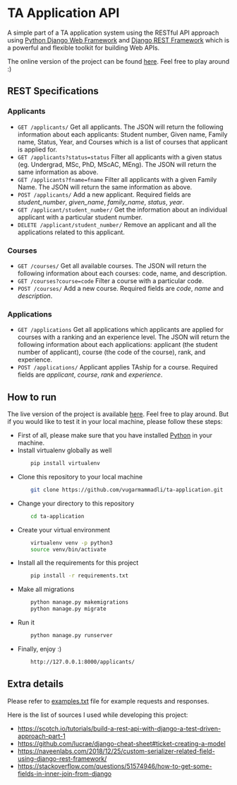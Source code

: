 # TA Application API

A simple part of a TA application system using the RESTful API approach using [Python Django Web Framework](https://www.djangoproject.com/) and [Django REST Framework](https://django-rest-framework.org) which is a powerful and flexible toolkit for building Web APIs.

The online version of the project can be found [here](https://ta-application-django.herokuapp.com/applicants/). Feel free to play around :)

## REST Specifications
### Applicants
- `GET /applicants/`  Get all applicants. The JSON will return the following information about each applicants: Student number,  Given name,  Family name, Status, Year, and Courses which is a list of courses that applicant is applied for.
- `GET /applicants?status=status`  Filter all applicants with a given status (eg. Undergrad, MSc, PhD, MScAC, MEng). The JSON will return the same information as above.
- `GET /applicants?fname=fname`  Filter all applicants with a given Family Name. The JSON will return the same information as above.
- `POST /applicants/`  Add a new applicant. Required fields are *student_number*, *given_name*, *family_name*, *status*, *year*.
- `GET /applicant/student_number/` Get the information about an individual applicant with a particular student number.
- `DELETE /applicant/student_number/` Remove an applicant and all the applications related to this applicant.

### Courses
- `GET /courses/` Get all available courses. The JSON will return the following information about each courses: code, name, and description.
- `GET /courses?course=code` Filter a course with a particular code.
- `POST /courses/` Add a new course. Required fields are *code*, *name* and *description*.

### Applications
- `GET /applications` Get all applications which applicants are applied for courses with a ranking and an experience level. The JSON will return the following information about each applications: applicant (the student number of applicant), course (the code of the course), rank, and experience.
- `POST /applications/` Applicant applies TAship for a course. Required fields are *applicant*, *course*, *rank* and *experience*.

## How to run
The live version of the project is available [here](https://ta-application-django.herokuapp.com/applicants/). Feel free to play around. But if you would like to test it in your local machine, please follow these steps:
- First of all, please make sure that you have installed [Python](https://www.python.org/downloads/) in your machine.
- Install virtualenv globally as well
	```bash
		pip install virtualenv
	```
- Clone this repository to your local machine
	```bash
		git clone https://github.com/vugarmammadli/ta-application.git
	```
- Change your directory to this repository
	```bash
		cd ta-application
	```
- Create your virtual environment
	```bash
		virtualenv venv -p python3
		source venv/bin/activate
	```
- Install all the requirements for this project
	```bash
		pip install -r requirements.txt
	```
- Make all migrations
	```bash
		python manage.py makemigrations
		python manage.py migrate
	```
- Run it
	```bash
		python manage.py runserver
	```
- Finally, enjoy :)
	```bash
		http://127.0.0.1:8000/applicants/
	```

## Extra details

Please refer to [examples.txt](./examples.txt) file for example requests and responses.

Here is the list of sources I used while developing this project:

 - https://scotch.io/tutorials/build-a-rest-api-with-django-a-test-driven-approach-part-1
 - https://github.com/lucrae/django-cheat-sheet#ticket-creating-a-model
 - https://naveenlabs.com/2018/12/25/custom-serializer-related-field-using-django-rest-framework/
  - https://stackoverflow.com/questions/51574946/how-to-get-some-fields-in-inner-join-from-django
